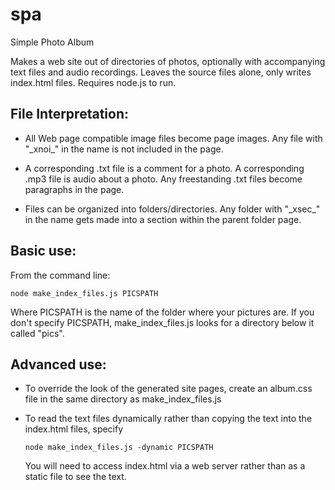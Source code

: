 # spa
Simple Photo Album

Makes a web site out of directories of photos, optionally with accompanying
text files and audio recordings.  Leaves the source files alone, only writes
index.html files.  Requires node.js to run.


File Interpretation:
-------------------

  - All Web page compatible image files become page images.  Any file
    with "&#95;xnoi&#95;" in the name is not included in the page.

  - A corresponding .txt file is a comment for a photo.  A corresponding
    .mp3 file is audio about a photo.  Any freestanding .txt files become
    paragraphs in the page.

  - Files can be organized into folders/directories.  Any folder with
    "&#95;xsec&#95;" in the name gets made into a section within the parent
    folder page.


Basic use:
---------

From the command line:
```
node make_index_files.js PICSPATH
```
Where PICSPATH is the name of the folder where your pictures are.  If you
don't specify PICSPATH, make_index_files.js looks for a directory below it
called "pics".


Advanced use:
------------

  - To override the look of the generated site pages, create an album.css
    file in the same directory as make_index_files.js

  - To read the text files dynamically rather than copying the text into the
    index.html files, specify
    ```
    node make_index_files.js -dynamic PICSPATH
    ```
    You will need to access index.html via a web server rather than as a
    static file to see the text.


